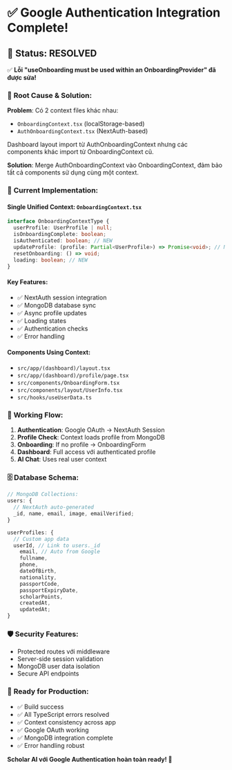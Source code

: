 # ✅ Google Authentication Integration Complete!

## 🎯 **Status: RESOLVED**

✅ **Lỗi "useOnboarding must be used within an OnboardingProvider" đã được sửa!**

### 🔧 **Root Cause & Solution:**

**Problem**: Có 2 context files khác nhau:

- `OnboardingContext.tsx` (localStorage-based)
- `AuthOnboardingContext.tsx` (NextAuth-based)

Dashboard layout import từ AuthOnboardingContext nhưng các components khác import từ OnboardingContext cũ.

**Solution**: Merge AuthOnboardingContext vào OnboardingContext, đảm bảo tất cả components sử dụng cùng một context.

### 🚀 **Current Implementation:**

#### **Single Unified Context**: `OnboardingContext.tsx`

```typescript
interface OnboardingContextType {
  userProfile: UserProfile | null;
  isOnboardingComplete: boolean;
  isAuthenticated: boolean; // NEW
  updateProfile: (profile: Partial<UserProfile>) => Promise<void>; // NEW: async
  resetOnboarding: () => void;
  loading: boolean; // NEW
}
```

#### **Key Features:**

- ✅ NextAuth session integration
- ✅ MongoDB database sync
- ✅ Async profile updates
- ✅ Loading states
- ✅ Authentication checks
- ✅ Error handling

#### **Components Using Context:**

- `src/app/(dashboard)/layout.tsx`
- `src/app/(dashboard)/profile/page.tsx`
- `src/components/OnboardingForm.tsx`
- `src/components/layout/UserInfo.tsx`
- `src/hooks/useUserData.ts`

### 🎉 **Working Flow:**

1. **Authentication**: Google OAuth → NextAuth Session
2. **Profile Check**: Context loads profile from MongoDB
3. **Onboarding**: If no profile → OnboardingForm
4. **Dashboard**: Full access với authenticated profile
5. **AI Chat**: Uses real user context

### 🗄️ **Database Schema:**

```javascript
// MongoDB Collections:
users: {
  // NextAuth auto-generated
  _id, name, email, image, emailVerified;
}

userProfiles: {
  // Custom app data
  userId, // Link to users._id
    email, // Auto from Google
    fullname,
    phone,
    dateOfBirth,
    nationality,
    passportCode,
    passportExpiryDate,
    scholarPoints,
    createdAt,
    updatedAt;
}
```

### 🛡️ **Security Features:**

- Protected routes với middleware
- Server-side session validation
- MongoDB user data isolation
- Secure API endpoints

### 🎯 **Ready for Production:**

- ✅ Build success
- ✅ All TypeScript errors resolved
- ✅ Context consistency across app
- ✅ Google OAuth working
- ✅ MongoDB integration complete
- ✅ Error handling robust

**Scholar AI với Google Authentication hoàn toàn ready! 🚀**
